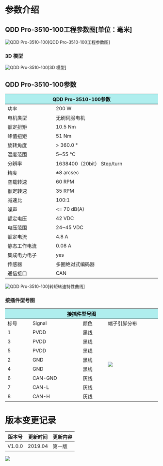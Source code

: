 # 参数介绍 
## QDD Pro-3510-100工程参数图[单位：毫米]
![QDD Pro-3510-100](   )[QDD Pro-3510-100工程参数图]
### 3D 模型
![QDD Pro-3510-100](   )[3D 模型]




## QDD Pro-3510-100参数

<table class="tableizer-table">
<thead><tr class="tableizer-firstrow"><th colspan="2" style="background: PaleTurquoise; color: black;width:800px">QDD Pro-3510-100参数</th></tr></thead><tbody><tr><td>功率</td><td>200 W</td></tr><tr><td>电机类型</td><td>无刷伺服电机</td></tr><tr><td>额定扭矩</td><td>10.5 Nm</td></tr><tr><td>峰值扭矩</td><td>51 Nm</td></tr><tr><td>旋转角度</td><td>> 360.0 °</td></tr><tr><td>温度范围</td><td>5~55 °C</td></tr><tr><td>分辨率</td><td>1638400（20bit） Step/turn</td></tr><tr><td>精度</td><td>±8 arcsec</td></tr><tr><td>空载转速</td><td>60 RPM</td></tr><tr><td>额定转速</td><td>35 RPM</td></tr><tr><td>减速比</td><td>100:1</td></tr><tr><td>噪声</td><td><= 70 dB(A)</td></tr><tr><td>额定电压</td><td>42 VDC</td></tr><tr><td>电压范围</td><td>24~45 VDC</td></tr><tr><td>额定电流</td><td>4.8 A</td></tr><tr><td>静态工作电流</td><td>0.08 A</td></tr><tr><td>集成电力电子</td><td>yes</td></tr><tr><td>传感器</td><td>多圈绝对式编码器</td></tr><tr><td>通信接口</td><td>CAN</td></tr></tbody></table>

![QDD Pro-3510-100](   )[转矩转速特性曲线]


### 接插件型号图
<table class="tableizer-table">
<thead><tr class="tableizer-firstrow"><th colspan="4" style="background: PaleTurquoise; color: black;width:800px">接插件型号图</th></tr></thead><tbody><tr><td>标号</td><td>Signal</td><td>颜色</td><td >端子引脚分布</td></tr><tr><td>1</td><td>PVDD</td><td>黑线</td><td rowspan="9"><img src="https://github.com/innfos/wiki/cn/img/peixian2-2.png"></td></tr><tr><td>3</td><td>PVDD</td><td>黑线</td></tr><tr><td>5</td><td>PVDD</td><td>黑线</td></tr><tr><td>2</td><td>GND</td><td>黑线</td></tr><tr><td>4</td><td>GND</td><td>黑线</td></tr><tr><td>6</td><td>CAN-GND</td><td>灰线</td></tr><tr><td>7</td><td>CAN-L</td><td>灰线</td></tr><tr><td>8</td><td>CAN-H</td><td>灰线</td></tr></tbody></table>


# 版本变更记录
版本号| 更新时间 | 更新内容
---|---|---
V1.0.0 | 2019.04| 第一版
<img src="https://github.com/innfos/wiki/cn/img/peixian2-2.png">
